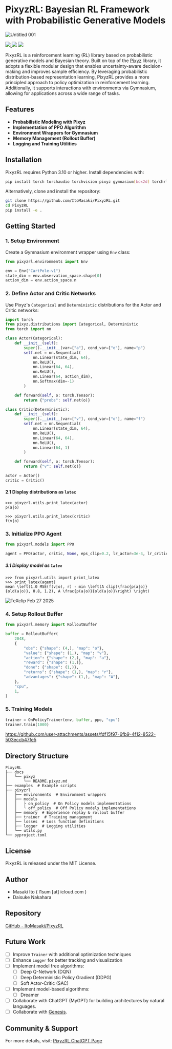# PixyzRL: Bayesian RL Framework with Probabilistic Generative Models

![Untitled 001](https://github.com/user-attachments/assets/577b9d4b-30d0-493d-95fc-b83a2f292c28)

<div style="grid">
  <a href="./LICENSE">
    <img src="http://img.shields.io/badge/license-MIT-blue.svg?style=flat">
  </a>
  <img src="https://img.shields.io/badge/pytorch-2.5.1-pytorch.svg?logo=pytorch&style=flat">
  <img src="https://img.shields.io/badge/python-3.10 | 3.11 | 3.12-pytorch.svg?style=flat">
</div>

PixyzRL is a reinforcement learning (RL) library based on probabilistic generative models and Bayesian theory. Built on top of the [Pixyz](https://github.com/masa-su/pixyz/tree/main) library, it adopts a flexible modular design that enables uncertainty-aware decision-making and improves sample efficiency. By leveraging probabilistic distribution-based representation learning, PixyzRL provides a more principled approach to policy optimization in reinforcement learning. Additionally, it supports interactions with environments via Gymnasium, allowing for applications across a wide range of tasks.

## Features

- **Probabilistic Modeling with Pixyz**
- **Implementation of PPO Algorithm**
- **Environment Wrappers for Gymnasium**
- **Memory Management (Rollout Buffer)**
- **Logging and Training Utilities**

## Installation

PixyzRL requires Python 3.10 or higher. Install dependencies with:

```bash
pip install torch torchaudio torchvision pixyz gymnasium[box2d] torchrl
```

Alternatively, clone and install the repository:

```bash
git clone https://github.com/ItoMasaki/PixyzRL.git
cd PixyzRL
pip install -e .
```

## Getting Started

### 1. Setup Environment

Create a Gymnasium environment wrapper using `Env` class:

```python
from pixyzrl.environments import Env

env = Env("CartPole-v1")
state_dim = env.observation_space.shape[0]
action_dim = env.action_space.n
```

### 2. Define Actor and Critic Networks

Use Pixyz's `Categorical` and `Deterministic` distributions for the Actor and Critic networks:

```python
import torch
from pixyz.distributions import Categorical, Deterministic
from torch import nn

class Actor(Categorical):
    def __init__(self):
        super().__init__(var=["a"], cond_var=["o"], name="p")
        self.net = nn.Sequential(
            nn.Linear(state_dim, 64),
            nn.ReLU(),
            nn.Linear(64, 64),
            nn.ReLU(),
            nn.Linear(64, action_dim),
            nn.Softmax(dim=-1)
        )

    def forward(self, o: torch.Tensor):
        return {"probs": self.net(o)}

class Critic(Deterministic):
    def __init__(self):
        super().__init__(var=["v"], cond_var=["o"], name="f")
        self.net = nn.Sequential(
            nn.Linear(state_dim, 64),
            nn.ReLU(),
            nn.Linear(64, 64),
            nn.ReLU(),
            nn.Linear(64, 1)
        )

    def forward(self, o: torch.Tensor):
        return {"v": self.net(o)}

actor = Actor()
critic = Critic()
```

#### 2.1 Display distributions as `latex`

```
>>> pixyzrl.utils.print_latex(actor)
p(a|o)

>>> pixyzrl.utils.print_latex(critic)
f(v|o)
```

### 3. Initialize PPO Agent

```python
from pixyzrl.models import PPO

agent = PPO(actor, critic, None, eps_clip=0.2, lr_actor=3e-4, lr_critic=1e-3, device="cpu", entropy_coef=0.0, mse_coef=1.0)
```

##### 3.1 Display model as `latex`

```
>>> from pixyzrl.utils import print_latex
>>> print_latex(agent)
mean \left(1.0 MSE(f(v|o), r) - min \left(A clip(\frac{p(a|o)}{old(a|o)}, 0.8, 1.2), A \frac{p(a|o)}{old(a|o)}\right) \right)
```

![TeXclip Feb 27 2025](https://github.com/user-attachments/assets/2669eacf-bbfa-4a88-a60a-bb0d8196d704)

### 4. Setup Rollout Buffer

```python
from pixyzrl.memory import RolloutBuffer

buffer = RolloutBuffer(
    2048,
    {
        "obs": {"shape": (4,), "map": "o"},
        "value": {"shape": (1,), "map": "v"},
        "action": {"shape": (2,), "map": "a"},
        "reward": {"shape": (1,)},
        "done": {"shape": (1,)},
        "returns": {"shape": (1,), "map": "r"},
        "advantages": {"shape": (1,), "map": "A"},
    },
    "cpu",
    1,
)
```

### 5. Training Models

```python
trainer = OnPolicyTrainer(env, buffer, ppo, "cpu")
trainer.train(1000)
```

https://github.com/user-attachments/assets/fdf15f97-6fb9-4f12-8522-503eccb47fe5

## Directory Structure

```
PixyzRL
├── docs
│   └── pixyz
│       └── README.pixyz.md
├── examples  # Example scripts
├── pixyzrl
│   ├── environments  # Environment wrappers
│   ├── models
│   │   ├ on_policy  # On Policy models implementations
│   │   └ off_policy  # Off Policy models implementations
│   ├── memory  # Experience replay & rollout buffer
│   ├── trainer  # Training management
│   ├── losses  # Loss function definitions
│   ├── logger  # Logging utilities
│   └── utils.py
└── pyproject.toml
```

## License

PixyzRL is released under the MIT License.

## Author

- Masaki Ito ( l1sum [at] icloud.com )
- Daisuke Nakahara

## Repository

[GitHub - ItoMasaki/PixyzRL](https://github.com/ItoMasaki/PixyzRL)

## Future Work

- [ ] Improve `Trainer` with additional optimization techniques
- [ ] Enhance `Logger` for better tracking and visualization
- [ ] Implement model free algorithms:
  - [ ] Deep Q-Network (DQN)
  - [ ] Deep Deterministic Policy Gradient (DDPG)
  - [ ] Soft Actor-Critic (SAC)
- [ ] Implement model-based algorithms:
  - [ ] Dreamer
- [ ] Collaborate with ChatGPT (MyGPT) for building architectures by natural languages.
- [ ] Collaborate with [Genesis](https://genesis-world.readthedocs.io/en/latest/user_guide/overview/what_is_genesis.html).

## Community & Support

For more details, visit:
[PixyzRL ChatGPT Page](https://chatgpt.com/g/g-67b7c36695fc8191aca4cb7420dad17c-pixyzrl)
